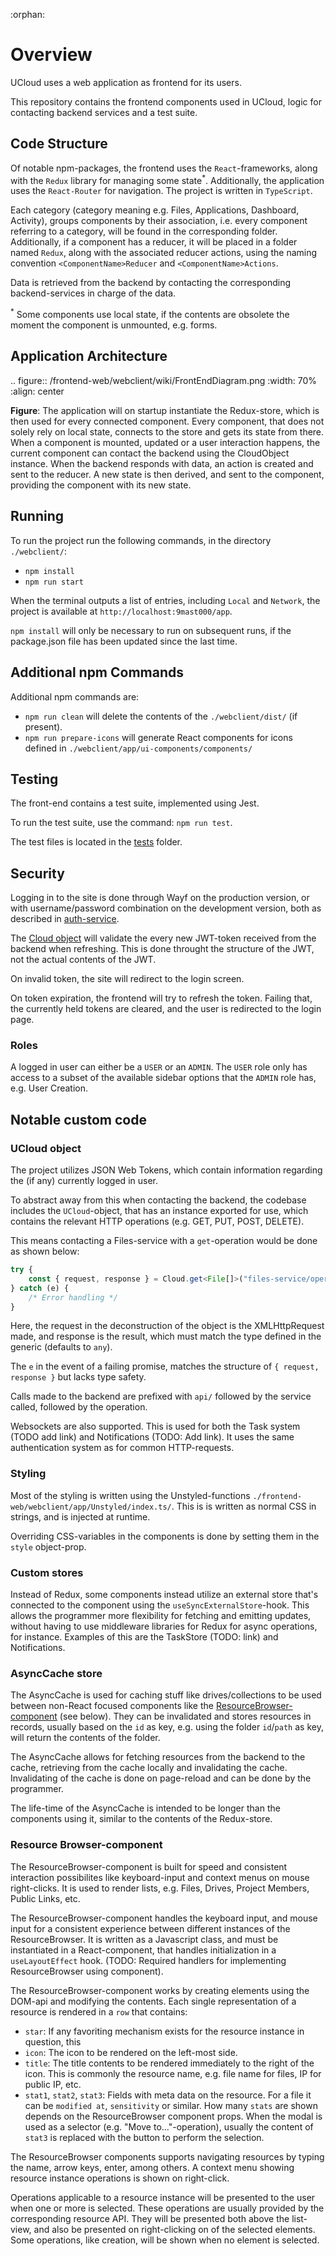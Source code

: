 :orphan:

# Overview

UCloud uses a web application as frontend for its users.

This repository contains the frontend components used in UCloud, logic for contacting backend services and a test suite.

## Code Structure

Of notable npm-packages, the frontend uses the `React`-frameworks, along with the `Redux` library for managing some state<sup>\*</sup>. Additionally, the application uses the `React-Router` for navigation. The project is written in `TypeScript`.

Each category (category meaning e.g. Files, Applications, Dashboard, Activity), groups components by their association, i.e. every component referring to a category, will be found in the corresponding folder. Additionally, if a component has a reducer, it will be placed in a folder named `Redux`, along with the associated reducer actions, using the naming convention `<ComponentName>Reducer` and `<ComponentName>Actions`.

Data is retrieved from the backend by contacting the corresponding backend-services in charge of the data.

<sup>\*</sup> Some components use local state, if the contents are obsolete the moment the component is unmounted, e.g. forms.

## Application Architecture

.. figure:: /frontend-web/webclient/wiki/FrontEndDiagram.png
   :width: 70%
   :align: center

**Figure**: The application will on startup instantiate the Redux-store, which is then used for every connected component. Every component, that does not solely rely on local state, connects to the store and gets its state from there. When a component is mounted, updated or a user interaction happens, the current component can contact the backend using the CloudObject instance. When the backend responds with data, an action is created and sent to the reducer. A new state is then derived, and sent to the component, providing the component with its new state.

## Running

To run the project run the following commands, in the directory `./webclient/`:

- `npm install`
- `npm run start`

When the terminal outputs a list of entries, including `Local` and `Network`, the project is available at `http://localhost:9mast000/app`.

`npm install` will only be necessary to run on subsequent runs, if the package.json file has been updated since the last
time.

## Additional npm Commands

Additional npm commands are:

- `npm run clean` will delete the contents of the `./webclient/dist/` (if present).
- `npm run prepare-icons` will generate React components for icons defined in `./webclient/app/ui-components/components/`

## Testing

The front-end contains a test suite, implemented using Jest.

To run the test suite, use the command: `npm run test`.

The test files is located in the [tests](frontend-web/webclient/__tests__/README.html) folder.

## Security

Logging in to the site is done through Wayf on the production version, or with username/password combination on the development version, both as described in [auth-service](auth-service.html#authenticating-with-sducloud).

The [Cloud object](#ucloud-object) will validate the every new JWT-token received from the backend when refreshing. This is done throught the structure of the JWT, not the actual contents of the JWT.

On invalid token, the site will redirect to the login screen.

On token expiration, the frontend will try to refresh the token. Failing that, the currently held tokens are cleared, and the user is redirected to the login page.

### Roles

A logged in user can either be a `USER` or an `ADMIN`. The `USER` role only has access to a subset of the available sidebar options that the `ADMIN` role has, e.g. User Creation.

## Notable custom code

### UCloud object

The project utilizes JSON Web Tokens, which contain information regarding the (if any) currently logged in user.

To abstract away from this when contacting the backend, the codebase includes the `UCloud`-object, that has an instance exported for use, which contains the relevant HTTP operations (e.g. GET, PUT, POST, DELETE).

This means contacting a Files-service with a `get`-operation would be done as shown below:

```typescript
try {
    const { request, response } = Cloud.get<File[]>("files-service/operation");
} catch (e) {
    /* Error handling */
}
```

Here, the request in the deconstruction of the object is the XMLHttpRequest made, and response is the result, which must match the type defined in the generic (defaults to `any`).

The `e` in the event of a failing promise, matches the structure of `{ request, response }` but lacks type safety.

Calls made to the backend are prefixed with `api/` followed by the service called, followed by the operation.

Websockets are also supported. This is used for both the Task system (TODO add link) and Notifications (TODO: Add link). It uses the same authentication system as for common HTTP-requests.

### Styling

Most of the styling is written using the Unstyled-functions `./frontend-web/webclient/app/Unstyled/index.ts/`. This is is written as normal CSS in strings, and is injected at runtime.

Overriding CSS-variables in the components is done by setting them in the `style` object-prop.

### Custom stores

Instead of Redux, some components instead utilize an external store that's connected to the component using the `useSyncExternalStore`-hook. This allows the programmer more flexibility for fetching and emitting updates, without having to use middleware libraries for Redux for async operations, for instance. Examples of this are the TaskStore (TODO: link) and Notifications.

### AsyncCache store

The AsyncCache is used for caching stuff like drives/collections to be used between non-React focused components like the [ResourceBrowser-component](#Resource-Browser-component) (see below). They can be invalidated and stores resources in records, usually based on the `id` as key, e.g. using the folder `id`/`path` as key, will return the contents of the folder. 

The AsyncCache allows for fetching resources from the backend to the cache, retrieving from the cache locally and invalidating the cache. 
Invalidating of the cache is done on page-reload and can be done by the programmer.

The life-time of the AsyncCache is intended to be longer than the components using it, similar to the contents of the Redux-store.

### Resource Browser-component

The ResourceBrowser-component is built for speed and consistent interaction possibilites like keyboard-input and context menus on mouse right-clicks. It is used to render lists, e.g. Files, Drives, Project Members, Public Links, etc.

The ResourceBrowser-component handles the keyboard input, and mouse input for a consistent experience between different instances of the ResourceBrowser. It is written as a Javascript class, and must be instantiated in a React-component, that handles initialization in a `useLayoutEffect` hook. (TODO: Required handlers for implementing ResourceBrowser using component).

The ResourceBrowser-component works by creating elements using the DOM-api and modifying the contents. Each single representation of a resource is rendered in a `row` that contains:

- `star`: If any favoriting mechanism exists for the resource instance in question, this 
- `icon`: The icon to be rendered on the left-most side.
- `title`: The title contents to be rendered immediately to the right of the icon. This is commonly the resource name, e.g. file name for files, IP for public IP, etc.
- `stat1`, `stat2`, `stat3`: Fields with meta data on the resource. For a file it can be `modified at`, `sensitivity` or similar. How many `stats` are shown depends on the ResourceBrowser component props. When the modal is used as a selector (e.g. "Move to..."-operation), usually the content of `stat3` is replaced with the button to perform the selection.

The ResourceBrowser components supports navigating resources by typing the name, arrow keys, enter, among others. A context menu showing resource instance operations is shown on right-click.

Operations applicable to a resource instance will be presented to the user when one or more is selected. These operations are usually provided by the corresponding resource API. They will be presented both above the list-view, and also be presented on right-clicking on of the selected elements. Some operations, like creation, will be shown when no element is selected.

